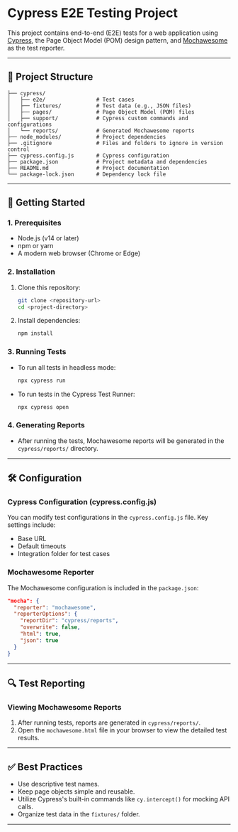 
# Cypress E2E Testing Project

This project contains end-to-end (E2E) tests for a web application using [Cypress](https://www.cypress.io/), the Page Object Model (POM) design pattern, and [Mochawesome](https://www.npmjs.com/package/mochawesome) as the test reporter.

---

## 📂 **Project Structure**

```
├── cypress/
│   ├── e2e/                # Test cases
│   ├── fixtures/           # Test data (e.g., JSON files)
│   ├── pages/              # Page Object Model (POM) files
│   ├── support/            # Cypress custom commands and configurations
│   └── reports/            # Generated Mochawesome reports
├── node_modules/           # Project dependencies
├── .gitignore              # Files and folders to ignore in version control
├── cypress.config.js       # Cypress configuration
├── package.json            # Project metadata and dependencies
├── README.md               # Project documentation
└── package-lock.json       # Dependency lock file
```

---

## 🚀 **Getting Started**

### **1. Prerequisites**
- Node.js (v14 or later)
- npm or yarn
- A modern web browser (Chrome or Edge)

### **2. Installation**
1. Clone this repository:
   ```bash
   git clone <repository-url>
   cd <project-directory>
   ```
2. Install dependencies:
   ```bash
   npm install
   ```

### **3. Running Tests**
- To run all tests in headless mode:
  ```bash
  npx cypress run
  ```
- To run tests in the Cypress Test Runner:
  ```bash
  npx cypress open
  ```

### **4. Generating Reports**
- After running the tests, Mochawesome reports will be generated in the `cypress/reports/` directory.

---

## 🛠️ **Configuration**

### **Cypress Configuration (cypress.config.js)**
You can modify test configurations in the `cypress.config.js` file. Key settings include:
- Base URL
- Default timeouts
- Integration folder for test cases

### **Mochawesome Reporter**
The Mochawesome configuration is included in the `package.json`:
```json
"mocha": {
  "reporter": "mochawesome",
  "reporterOptions": {
    "reportDir": "cypress/reports",
    "overwrite": false,
    "html": true,
    "json": true
  }
}
```

---

## 🔍 **Test Reporting**

### **Viewing Mochawesome Reports**
1. After running tests, reports are generated in `cypress/reports/`.
2. Open the `mochawesome.html` file in your browser to view the detailed test results.

---

## ✅ **Best Practices**
- Use descriptive test names.
- Keep page objects simple and reusable.
- Utilize Cypress's built-in commands like `cy.intercept()` for mocking API calls.
- Organize test data in the `fixtures/` folder.

---